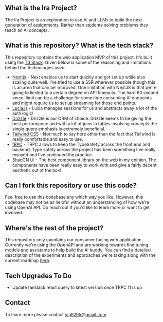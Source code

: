 ## What is the Ira Project?

The Ira Project is an exploration to use AI and LLMs to build the next generation of assignments. Rather than students solving problems they teach an AI concepts.

## What is this repository? What is the tech stack?

This repository contains the web application MVP of this project. It's built using the [T3 Stack](https://create.t3.gg/). Given below is some of the reasoning and limitations behind the technologies used.

- [Next.js](https://nextjs.org) - Next enables us to start quickly and get set up while also scaling quite well. I've tried to use a SSR wherever possible though this is an area that can be improved. One limitation with NextJS is that we're going to limited to a certain degree on API timeouts. The hard 60 second vercel limit can be a challenge for some time consuming AI endpoints and might require us to set up streaming for those end points.
- [Lucia.js](https://lucia-auth.com) - Lucia manages sessions for us and abstracts away a lot of the auth logic!
- [Drizzle](https://orm.drizzle.team) - Drizzle is our ORM of choice. Drizzle seems to be giving the best performance and with a lot of joins in tables involving concepts the single query emphasis is extremely beneficial.
- [Tailwind CSS](https://tailwindcss.com) - Not much to say here other than the fact that Tailwind is really comfortable and easy to use.
- [tRPC](https://trpc.io) - TRPC allows to keep the TypeSafety across the front end and backend. Type safety across the project has been something I've really enjoyed and I've continued the practice.
- [ShadCN UI](https://ui.shadcn.com) - The best component library on the web in my opinion. The components have been really easy to work with and give a fairly decent aesthetic out of the box!

## Can I fork this repository or use this code?

Feel free to use this codebase any which way you like. However, this codebase may not be as helpful without an understanding of how we're using OpenAI API. Do reach out if you'd like to learn more or want to get involved.

## Where's the rest of the project?

This repository only caontains our consumer facing web application. Currently we're using the OpenAPI and are working towards fine tuning models and assistants to help build the AI buddy. You can find a detailed description of the experiments and approaches we're taking along with the current roadmap [here](https://github.com/Ira-Project/).

## Tech Upgrades To Do

- Update tanstack react query to latest version once TRPC 11 is up

## Contact

To learn more please contact vig9295@gmail.com.
